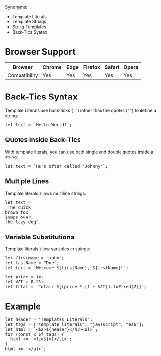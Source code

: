 Synonyms:
<ul>
  <li>Template Literals</li>
  <li>Template Strings</li>
  <li>String Templates</li>
  <li>Back-Tics Syntax</li>
</ul>
<h1>Browser Support</h1>
<table class="ws-table-all notranslate">
  <tr>
    <th>Browser</th>
    <th>Chrome</th>
    <th>Edge</th>
    <th>Firefox</th>
    <th>Safari</th>
    <th>Opera</th>
  </tr>
  <tr>
    <td>Compatibility</td>
    <td>Yes</td>
    <td>Yes</td>
    <td>Yes</td>
    <td>Yes</td>
    <td>Yes</td>
  </tr>
</table>
<h1>Back-Tics Syntax</h1>
Template Literals use back-ticks (<code>``</code>) rather than the quotes (<code>""</code>) to define a string:
<pre>let text = `Hello World!`;</pre>
<h2>Quotes Inside Back-Tics</h2>
With template literals, you can use both single and double quotes inside a string:
<pre>let text = `He's often called "Johnny"`;</pre>
<h2>Multiple Lines</h2>
Template literals allows multiline strings:
<pre>
let text =
`The quick
brown fox
jumps over
the lazy dog`;
</pre>
<h2>Variable Substitutions</h2>
Template literals allow variables in strings:
<pre>
let firstName = "John";
let lastName = "Doe";
let text = `Welcome ${firstName}, ${lastName}!`;
</pre>
<pre>
let price = 10;
let VAT = 0.25;
let total = `Total: ${(price * (1 + VAT)).toFixed(2)}`;
</pre>
<h1>Example</h1>
<pre>
let header = "Templates Literals";
let tags = ["template literals", "javascript", "es6"];
let html = `&lt;h2&gt;${header}&lt;/h2&gt;&lt;ul&gt;`; 
for (const x of tags) {
  html += `&lt;li&gt;${x}&lt;/li&gt;`;
}
html += `&lt;/ul&gt;`;
</pre>
